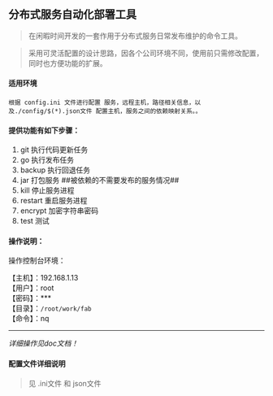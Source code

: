 ## 分布式服务自动化部署工具
> 在闲暇时间开发的一套作用于分布式服务日常发布维护的命令工具。

> 采用可灵活配置的设计思路，因各个公司环境不同，使用前只需修改配置，同时也方便功能的扩展。

#### 适用环境
    根据 config.ini 文件进行配置 服务，远程主机，路径相关信息，以及./config/$(*).json文件 配置主机，服务之间的依赖映射关系。。

#### 提供功能有如下步骤：

1.	git 执行代码更新任务
2.	go 执行发布任务
3.	backup 执行回退任务
4.	jar 打包服务 ##被依赖的不需要发布的服务情况##
5.	kill 停止服务进程
6.	restart  重启服务进程
7.	encrypt 加密字符串密码
8.	test 测试

#### 操作说明：

操作控制台环境：  

【主机】：192.168.1.13\
【用户】：root\
【密码】：*** \
【目录】：`/root/work/fab`\
【命令】：nq

-----------
<i>详细操作见doc文档！</i>

#### 配置文件详细说明

> 见 .ini文件 和 json文件
